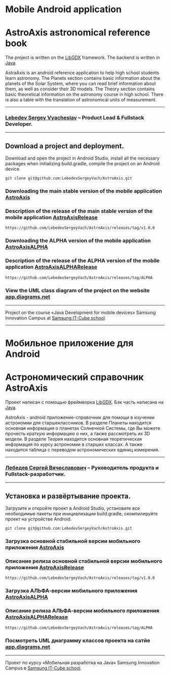 # Mobile Android application
# AstroAxis astronomical reference book

The project is written on the [LibGDX](https://libgdx.com) framework. 
The backend is written in [Java](https://www.java.com).

AstraAxis is an android reference application to help high school students learn astronomy.
The Planets section contains basic information about the planets of the Solar System,
where you can read brief information about them, as well as consider their 3D models.
The Theory section contains basic theoretical information on the astronomy course in high school.
There is also a table with the translation of astronomical units of measurement.

___

### [Lebedev Sergey Vyacheslav](https://github.com/LebedevSergeyVach) – Product Lead & Fullstack Developer.

---

## Download a project and deployment.

Download and open the project in Android Studio, install all the necessary packages 
when initializing build.gradle, compile the project on an Android device.

```commandline
git clone git@github.com:LebedevSergeyVach/AstroAxis.git
```

### Downloading the main stable version of the mobile application [AstroAxis](https://github.com/LebedevSergeyVach/AstroAxis/releases/download/v1.0.0/AstroAxis.apk)
### Description of the release of the main stable version of the mobile application [AstroAxisRelease](https://github.com/LebedevSergeyVach/AstroAxis/releases/tag/v1.0.0)

```commandline
https://github.com/LebedevSergeyVach/AstroAxis/releases/tag/v1.0.0
```

### Downloading the ALPHA version of the mobile application [AstroAxisALPHA](https://github.com/LebedevSergeyVach/AstroAxis/releases/download/ALPHA/AstroAxisALPHA.apk)
### Description of the release of the ALPHA version of the mobile application [AstroAxisALPHARelease](https://github.com/LebedevSergeyVach/AstroAxis/releases/tag/ALPHA)

```commandline
https://github.com/LebedevSergeyVach/AstroAxis/releases/tag/ALPHA
```

### View the UML class diagram of the project on the website [app.diagrams.net](https://app.diagrams.net/?page-id=C5RBs43oDa-KdzZeNtuy&hide-pages=1#HLebedevSergeyVach%2FAstroAxis%2Fmain%2FUML%20class%20diagram.drawio)

---

Project on the course «Java Development for mobile devices» 
Samsung Innovation Campus at [Samsung IT-Cube school](https://innovationcampus.ru/itschool/).

---

# Мобильное приложение для Android
# Астрономический справочник AstroAxis

Проект написан с помощью фреймворка [LibGDX](https://libgdx.com). 
Бэк часть написана на [Java](https://www.java.com).

AstroAxis - android приложение-справочник для помощи в изучении астрономии для старшеклассников.
В разделе Планеты находится основная информация о планетах Солнечной Системы,
где Вы можете прочесть краткую информацию о них, а также рассмотреть их 3D модели.
В разделе Теория находится основная теоретическая информация по курсу астрономии в старших классах.
А также находится таблица с переводом астрономических единиц измерения.

___

### [Лебедев Сергей Вячеславович](https://github.com/LebedevSergeyVach) – Руководитель продукта и Fullstack-разработчик.

---

## Установка и развёртывание проекта.
Загрузите и откройте проект в Android Studio, установите все необходимые пакеты 
при инициализации build.gradle, скомпилируйте проект на устройстве Android.

```commandline
git clone git@github.com:LebedevSergeyVach/AstroAxis.git
```

### Загрузка основной стабильной версии мобильного приложения [AstroAxis](https://github.com/LebedevSergeyVach/AstroAxis/releases/download/v1.0.0/AstroAxis.apk)
### Описание релиза основной стабильной версии мобильного приложения [AstroAxisRelease](https://github.com/LebedevSergeyVach/AstroAxis/releases/tag/v1.0.0)

```commandline
https://github.com/LebedevSergeyVach/AstroAxis/releases/tag/v1.0.0
```

### Загрузка АЛЬФА-версии мобильного приложения [AstroAxisALPHA](https://github.com/LebedevSergeyVach/AstroAxis/releases/download/ALPHA/AstroAxisALPHA.apk)
### Описание релиза АЛЬФА-версии мобильного приложения [AstroAxisALPHARelease](https://github.com/LebedevSergeyVach/AstroAxis/releases/tag/ALPHA)

```commandline
https://github.com/LebedevSergeyVach/AstroAxis/releases/tag/ALPHA
```

### Посмотреть UML диаграмму классов проекта на сатйе [app.diagrams.net](https://app.diagrams.net/?page-id=C5RBs43oDa-KdzZeNtuy&hide-pages=1#HLebedevSergeyVach%2FAstroAxis%2Fmain%2FUML%20class%20diagram.drawio)

---

Проект по курсу «Мобильная разработка на Java» 
Samsung Innovation Campus в [Samsung IT-Cube school](https://innovationcampus.ru/itschool/).
